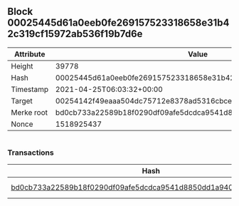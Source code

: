 ## Block 00025445d61a0eeb0fe269157523318658e31b42c319cf15972ab536f19b7d6e

Attribute | Value
--- | ---
Height | 39778
Hash | 00025445d61a0eeb0fe269157523318658e31b42c319cf15972ab536f19b7d6e
Timestamp | 2021-04-25T06:03:32+00:00
Target | 00254142f49eaaa504dc75712e8378ad5316cbcead634704b3734b6271167cc4
Merke root | bd0cb733a22589b18f0290df09afe5dcdca9541d8850dd1a940847bb8c73a14b
Nonce | 1518925437

```

```

### Transactions

Hash | Amount
--- | ---
[bd0cb733a22589b18f0290df09afe5dcdca9541d8850dd1a940847bb8c73a14b](bd0cb733a22589b18f0290df09afe5dcdca9541d8850dd1a940847bb8c73a14b.md) | 10.00000000 SKEPTI 
